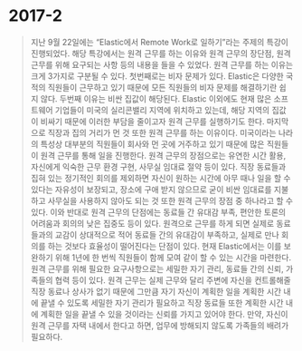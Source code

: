 # 2017-2


>지난 9월 22일에는 “Elastic에서 Remote Work로 일하기”라는 주제의 특강이 진행되었다. 해당 특강에서는 원격 근무를 하는 이유와 원격 근무의 장단점, 원격 근무를 위해 요구되는 사항 등의 내용을 들을 수 있었다.
> 원격 근무를 하는 이유는 크게 3가지로 구분될 수 있다. 첫번째로는 비자 문제가 있다. Elastic은 다양한 국적의 직원들이 근무하고 있기 때문에 모든 직원들의 비자 문제를 해결하기란 쉽지 않다. 두번째 이유는 비싼 집값이 해당된다. Elastic 이외에도 현재 많은 소프트웨어 기업들이 미국의 실리콘밸리 지역에 위치하고 있는데, 해당 지역의 집값이 비싸기 때문에 이러한 부담을 줄이고자 원격 근무를 실행하기도 한다. 마지막으로 직장과 집의 거리가 먼 것 또한 원격 근무를 하는 이유이다. 미국이라는 나라의 특성상 대부분의 직원들이 회사와 먼 곳에 거주하고 있기 때문에 많은 직원들이 원격 근무를 통해 일을 진행한다.
> 원격 근무의 장점으로는 유연한 시간 활용, 자신에게 익숙한 근무 환경 구현, 사무실 임대료 절약 등이 있다. 직장 동료들과 집혀 있는 정기적인 회의를 제외하면 자신이 원하는 시간에 아무 때나 일을 할 수 있다는 자유성이 보장되고, 장소에 구애 받지 않으므로 굳이 비싼 임대료를 지불하고 사무실을 사용하지 않아도 되는 것 또한 원격 근무의 장점 중 하나라고 할 수 있다.
> 이와 반대로 원격 근무의 단점에는 동료들 간 유대감 부족, 편안한 토론의 어려움과 회의의 낮은 집중도 등이 있다. 원격으로 근무를 하게 되면 실제로 동료들과의 교감이 상대적으로 적어 동료들 간의 유대감이 부족하고, 실제로 만나 회의를 하는 것보다 효율성이 떨어진다는 단점이 있다. 현재 Elastic에서는 이를 보완하기 위해 1년에 한 번씩 직원들이 함께 모여 같이 할 수 있는 시간을 마련한다.
> 원격 근무를 위해 필요한 요구사항으로는 세밀한 자기 관리, 동료들 간의 신뢰, 가족들의 협력 등이 있다. 원격 근무는 실제 근무와 달리 주변에 자신을 컨트롤해줄 직장 동료나 상사가 없기 때문에 그만큼 자기 자신이 계획한 일을 계획한 시간 내에 끝낼 수 있도록 세밀한 자기 관리가 필요하고 직장 동료들 또한 계획한 시간 내에 계획한 일을 끝낼 수 있을 것이라는 신뢰를 가지고 있어야 한다. 만약, 자신이 원격 근무를 자택 내에서 한다고 하면, 업무에 방해되지 않도록 가족들의 배려가 필요하다.
